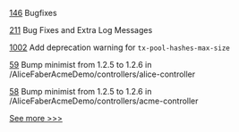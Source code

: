 
[146](https://github.com/hyperledger/firefly-ui/pull/146) Bugfixes

[211](https://github.com/hyperledger-labs/weaver-dlt-interoperability/pull/211) Bug Fixes and Extra Log Messages

[1002](https://github.com/hyperledger/besu-docs/pull/1002) Add deprecation warning for `tx-pool-hashes-max-size`

[59](https://github.com/hyperledger/aries-acapy-controllers/pull/59) Bump minimist from 1.2.5 to 1.2.6 in /AliceFaberAcmeDemo/controllers/alice-controller

[58](https://github.com/hyperledger/aries-acapy-controllers/pull/58) Bump minimist from 1.2.5 to 1.2.6 in /AliceFaberAcmeDemo/controllers/acme-controller


[See more >>>](https://start-here.hyperledger.org/pull-requests)
